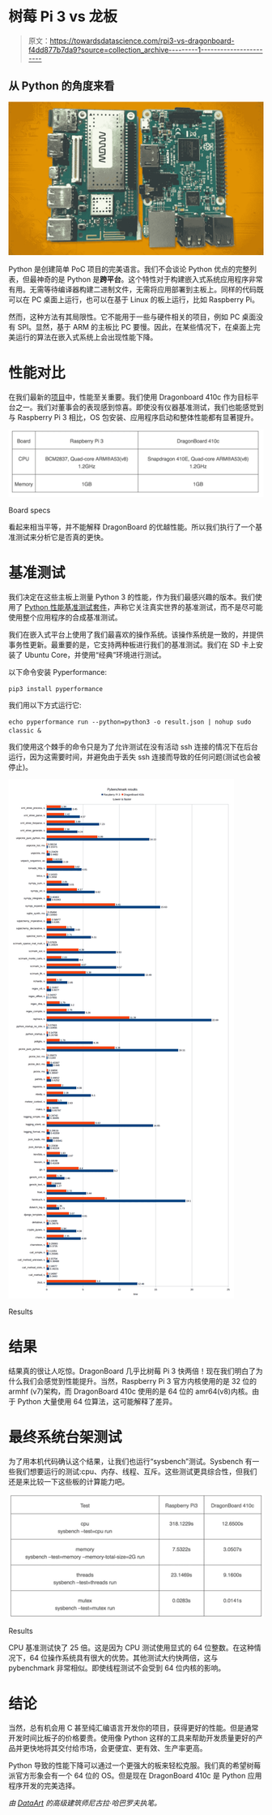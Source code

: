 # 树莓 Pi 3 vs 龙板

> 原文：<https://towardsdatascience.com/rpi3-vs-dragonboard-f4dd877b7da9?source=collection_archive---------1----------------------->

## 从 Python 的角度来看

![](img/e72930f7191a57ded56e6e4307dc7b3f.png)

Python 是创建简单 PoC 项目的完美语言。我们不会谈论 Python 优点的完整列表，但最神奇的是 Python 是**跨平台**。这个特性对于构建嵌入式系统应用程序非常有用。无需等待编译器构建二进制文件，无需将应用部署到主板上。同样的代码既可以在 PC 桌面上运行，也可以在基于 Linux 的板上运行，比如 Raspberry Pi。

然而，这种方法有其局限性。它不能用于一些与硬件相关的项目，例如 PC 桌面没有 SPI。显然，基于 ARM 的主板比 PC 要慢。因此，在某些情况下，在桌面上完美运行的算法在嵌入式系统上会出现性能下降。

# **性能对比**

在我们最新的[项目](https://medium.com/iotforall/how-to-add-alexa-to-a-raspberry-pi-6cedfe15662e)中，性能至关重要。我们使用 Dragonboard 410c 作为目标平台之一。我们对董事会的表现感到惊喜。即使没有仪器基准测试，我们也能感觉到与 Raspberry Pi 3 相比，OS 包安装、应用程序启动和整体性能都有显著提升。

![](img/dcb0a876a6af84a153f528e042e2a1ab.png)

Board specs

看起来相当平等，并不能解释 DragonBoard 的优越性能。所以我们执行了一个基准测试来分析它是否真的更快。

# 基准测试

我们决定在这些主板上测量 Python 3 的性能，作为我们最感兴趣的版本。我们使用了 [Python 性能基准测试套件](http://pyperformance.readthedocs.io/)，声称它关注真实世界的基准测试，而不是尽可能使用整个应用程序的合成基准测试。

我们在嵌入式平台上使用了我们最喜欢的操作系统。该操作系统是一致的，并提供事务性更新。最重要的是，它支持两种板进行我们的基准测试。我们在 SD 卡上安装了 Ubuntu Core，并使用“经典”环境进行测试。

以下命令安装 Pyperformance:

`pip3 install pyperformance`

我们用以下方式运行它:

`echo pyperformance run --python=python3 -o result.json | nohup sudo classic &`

我们使用这个棘手的命令只是为了允许测试在没有活动 ssh 连接的情况下在后台运行，因为这需要时间，并避免由于丢失 ssh 连接而导致的任何问题(测试也会被停止)。

![](img/7e5ba8eb00753f870796a6f8966a4f1d.png)

Results

# **结果**

结果真的很让人吃惊。DragonBoard 几乎比树莓 Pi 3 快两倍！现在我们明白了为什么我们会感觉到性能提升。当然，Raspberry Pi 3 官方内核使用的是 32 位的 armhf (v7)架构，而 DragonBoard 410c 使用的是 64 位的 amr64(v8)内核。由于 Python 大量使用 64 位算法，这可能解释了差异。

# 最终系统台架测试

为了用本机代码确认这个结果，让我们也运行“sysbench”测试。Sysbench 有一些我们想要运行的测试:cpu、内存、线程、互斥。这些测试更具综合性，但我们还是来比较一下这些板的计算能力吧。

![](img/9a87b921070054e2f933a633462fa072.png)

Results

CPU 基准测试快了 25 倍。这是因为 CPU 测试使用显式的 64 位整数。在这种情况下，64 位操作系统具有很大的优势。其他测试大约快两倍，这与 pybenchmark 非常相似。即使线程测试不会受到 64 位内核的影响。

# 结论

当然，总有机会用 C 甚至纯汇编语言开发你的项目，获得更好的性能。但是通常开发时间比板子的价格要贵。使用像 Python 这样的工具来帮助开发质量更好的产品并更快地将其交付给市场，会更便宜、更有效、生产率更高。

Python 导致的性能下降可以通过一个更强大的板来轻松克服。我们真的希望树莓派官方形象会有一个 64 位的 OS。但是现在 DragonBoard 410c 是 Python 应用程序开发的完美选择。

*由* [*DataArt*](https://www.dataart.com/industry/iot-and-m2m-solutions?utm_source=medium&utm_medium=social&utm_campaign=i-spring-2018) *的高级建筑师尼古拉·哈巴罗夫执笔。*